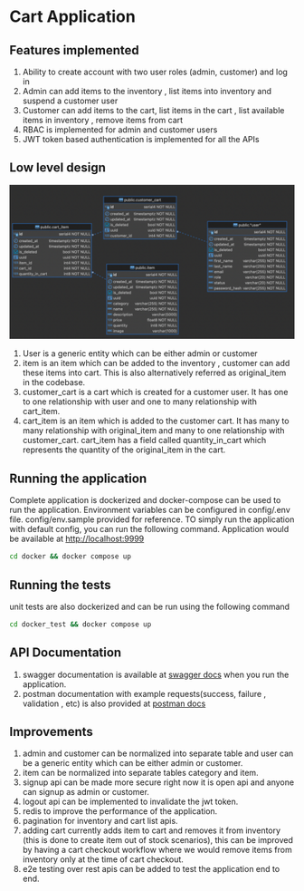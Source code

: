 # Cart Application

## Features implemented

1. Ability to create account with two user roles (admin, customer) and log in
2. Admin can add items to the inventory , list items into inventory and suspend a customer user
3. Customer can add items to the cart, list items in the cart , list available items in inventory , remove items from
   cart
4. RBAC is implemented for admin and customer users
5. JWT token based authentication is implemented for all the APIs

## Low level design

![](lld.png)

1. User is a generic entity which can be either admin or customer
2. item is an item which can be added to the inventory , customer can add these items into cart. This is also
   alternatively referred as original_item in the codebase.
3. customer_cart is a cart which is created for a customer user. It has one to one relationship with user and one to
   many relationship with cart_item.
4. cart_item is an item which is added to the customer cart. It has many to many relationship with original_item and
   many to one relationship with customer_cart. cart_item has a field called quantity_in_cart which represents the
   quantity of the original_item in the cart.

## Running the application

Complete application is dockerized and docker-compose can be used to run the application.
Environment variables can be configured in config/.env file. config/env.sample provided for reference.
TO simply run the application with default config, you can run the following command.
Application would be available at [http://localhost:9999](http://localhost:9999)

```bash
cd docker && docker compose up
```

## Running the tests

unit tests are also dockerized and can be run using the following command

```bash
cd docker_test && docker compose up
```

## API Documentation

1. swagger documentation is available at [swagger docs](http://localhost:9999/docs) when you run the application.
2. postman documentation with example requests(success, failure , validation , etc) is also provided
   at [postman docs](https://documenter.getpostman.com/view/15455073/2s93XsXmE8)

## Improvements

1. admin and customer can be normalized into separate table and user can be a generic entity which can be either admin
   or customer.
2. item can be normalized into separate tables category and item.
3. signup api can be made more secure right now it is open api and anyone can signup as admin or customer.
4. logout api can be implemented to invalidate the jwt token.
5. redis to improve the performance of the application.
6. pagination for inventory and cart list apis.
7. adding cart currently adds item to cart and removes it from inventory (this is done to create item out of stock
   scenarios), this can be improved by having a cart checkout
   workflow where we would remove items from inventory only at the time of cart checkout.
8. e2e testing over rest apis can be added to test the application end to end.